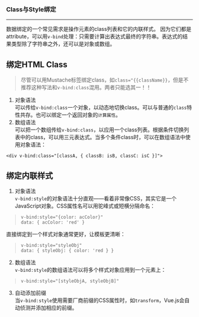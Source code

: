 ### Class与Style绑定
---
数据绑定的一个常见需求是操作元素的class列表和它的内联样式。
因为它们都是attribute，可以用`v-bind`处理：只需要计算出表达式最终的字符串。表达式的结果类型除了字符串之外，还可以是对象或数组。

**绑定HTML Class**
-
> 尽管可以用Mustache标签绑定class，如`class="{{className}}`，但是不推荐这种写法和`v-bind:class`混用。两者只能选其一！！

1. 对象语法  
可以传给`v-bind:class`一个对象，以动态地切换class。可以与普通的`class`特性共存。也可以绑定一个返回对象的`计算属性`。
2. 数组语法  
可以把一个数组传给`v-bind:class`，以应用一个class列表。根据条件切换列表中的class，可以用三元表达式。当多个条件class时，可以在数组语法中使用对象语法：
```
<div v-bind:class="[classA, { classB: isB, classC: isC }]">
```

**绑定内联样式**
-
1. 对象语法  
`v-bind:style`的对象语法十分直观——看着非常像CSS，其实它是一个JavaScript对象。CSS属性名可以用驼峰式或短横分隔命名：
> `v-bind:style="{color: acColor}"`  
`data: {
    acColor: 'red'
}`

直接绑定到一个样式对象通常更好，让模板更清晰：
> `v-bind:style="styleObj"`  
`data: {
    styleObj: {
        color: 'red
    }
}`
2. 数组语法  
`v-bind:style`的数组语法可以将多个样式对象应用到一个元素上：
> `v-bind:style="[styleObjA, styleObjB]"`
3. 自动添加前缀  
当`v-bind:style`使用需要厂商前缀的CSS属性时，如`transform`，Vue.js会自动侦测并添加相应的前缀。
